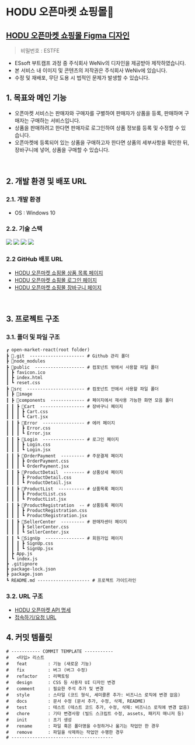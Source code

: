 # HODU 오픈마켓 쇼핑몰🛒

## [HODU 오픈마켓 쇼핑몰 Figma 디자인](https://www.figma.com/design/9VhAObwi2EXeLe4Ugkcb2e/EST_%EC%98%A4%EB%A5%B4%EB%AF%B8(FE)?node-id=49-1747&t=sfRtaXKMxzCfmFZP-0)
> 비밀번호 : ESTFE
- ESsoft 부트캠프 과정 중 주식회사 WeNiv의 디자인을 제공받아 제작하였습니다.
- 본 서비스 내 이미지 및 콘텐츠의 저작권은 주식회사 WeNiv에 있습니다.
- 수정 및 재배포, 무단 도용 시 법적인 문제가 발생할 수 있습니다.

## 1. 목표와 메인 기능
- 오픈마켓 서비스는 판매자와 구매자를 구별하여 판매자가 상품을 등록, 판매하며 구매자는 구매하는 서비스입니다.
- 상품을 판매하려고 한다면 판매자로 로그인하여 상품 정보를 등록 및 수정할 수 있습니다.
- 오픈마켓에 등록되어 있는 상품을 구매하고자 한다면 상품의 세부사항을 확인한 뒤, 장바구니에 넣어, 상품을 구매할 수 있습니다.
<br />

## 2. 개발 환경 및 배포 URL
### 2.1. 개발 환경
- OS : Windows 10

### 2.2. 기술 스택
<img src="https://img.shields.io/badge/HTML5-E34F26?style=for-the-badge&logo=html5&logoColor=white"/>
<img src="https://img.shields.io/badge/CSS3-1572B6?style=for-the-badge&logo=CSS3&logoColor=white">
<img src="https://img.shields.io/badge/JavaScript-F7DF1E?style=for-the-badge&logo=JavaScript&logoColor=white"/>
<img src="https://img.shields.io/badge/GitHub-100000?style=for-the-badge&logo=github&logoColor=white"/>

### 2.2 GitHub 배포 URL
- [HODU 오픈마켓 쇼핑몰 상품 목록 페이지](https://yeon-seong.github.io/open-market/product_buyer)
- [HODU 오픈마켓 쇼핑몰 로그인 페이지](https://yeon-seong.github.io/open-market/login)
- [HODU 오픈마켓 쇼핑몰 장바구니 페이지](https://yeon-seong.github.io/open-market/shopping_cart)
<br />

## 3. 프로젝트 구조
### 3.1. 폴더 및 파일 구조
```
┏ open-market-react(root folder)
┣ 📂.git  --------------------- # Github 관리 폴더
┣ 📂node_modules
┣ 📂public  ------------------- # 컴포넌트 밖에서 사용할 파일 폴더
┃ ┣ favicon.ico
┃ ┣ index.html
┃ ┗ reset.css
┣ 📂src  ---------------------- # 컴포넌트 안에서 사용할 파일 폴더
┃ ┣ 📂image
┃ ┣ 📂components  ------------- # 페이지에서 재사용 가능한 화면 모음 폴더
┃ ┃ ┣ 📂Cart  ----------------- # 장바구니 페이지
┃ ┃ ┃ ┣ Cart.css
┃ ┃ ┃ ┗ Cart.jsx
┃ ┃ ┣ 📂Error  ---------------- # 에러 페이지
┃ ┃ ┃ ┣ Error.css
┃ ┃ ┃ ┗ Error.jsx
┃ ┃ ┣ 📂Login  ---------------- # 로그인 페이지
┃ ┃ ┃ ┣ Login.css
┃ ┃ ┃ ┗ Login.jsx
┃ ┃ ┣ 📂OrderPayment  --------- # 주문결제 페이지
┃ ┃ ┃ ┣ OrderPayment.css
┃ ┃ ┃ ┗ OrderPayment.jsx
┃ ┃ ┣ 📂ProductDetail  -------- # 상품상세 페이지
┃ ┃ ┃ ┣ ProductDetail.css
┃ ┃ ┃ ┗ ProductDetail.jsx
┃ ┃ ┣ 📂ProductList  ---------- # 상품목록 페이지
┃ ┃ ┃ ┣ ProductList.css
┃ ┃ ┃ ┗ ProductList.jsx
┃ ┃ ┣ 📂ProductRegistration  -- # 상품등록 페이지
┃ ┃ ┃ ┣ ProductRegistration.css
┃ ┃ ┃ ┗ ProductRegistration.jsx
┃ ┃ ┣ 📂SellerCenter  --------- # 판매자센터 페이지
┃ ┃ ┃ ┣ SellerCenter.css
┃ ┃ ┃ ┗ SellerCenter.jsx
┃ ┃ ┗ 📂SignUp  --------------- # 회원가입 페이지
┃ ┃ ┃ ┣ SignUp.css
┃ ┃ ┃ ┗ SignUp.jsx
┃ ┣ App.js
┃ ┗ index.js
┣ .gitignore
┣ package-lock.json
┣ package.json
┗ README.md -------------------- # 프로젝트 가이드라인
```

### 3.2. URL 구조
- [HODU 오픈마켓 API 명세](https://paullabworkspace.notion.site/API-7b57a2b656fd4e3790a6a360b69aa3ad)
- [접속하기/요청 URL](https://openmarket.weniv.co.kr/)

## 4. 커밋 템플릿
```
# ----------- COMMIT TEMPLATE -----------
#   <타입> 리스트  
#   feat        : 기능 (새로운 기능)  
#   fix         : 버그 (버그 수정)  
#   refactor    : 리팩토링  
#   design      : CSS 등 사용자 UI 디자인 변경  
#   comment     : 필요한 주석 추가 및 변경  
#   style       : 스타일 (코드 형식, 세미콜론 추가: 비즈니스 로직에 변경 없음)  
#   docs        : 문서 수정 (문서 추가, 수정, 삭제, README)  
#   test        : 테스트 (테스트 코드 추가, 수정, 삭제: 비즈니스 로직에 변경 없음)  
#   chore       : 기타 변경사항 (빌드 스크립트 수정, assets, 패키지 매니저 등)  
#   init        : 초기 생성  
#   rename      : 파일 혹은 폴더명을 수정하거나 옮기는 작업만 한 경우  
#   remove      : 파일을 삭제하는 작업만 수행한 경우
# ---------------------------------------
```